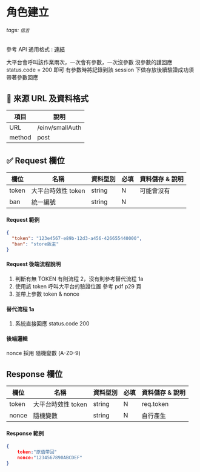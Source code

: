 # 角色建立

###### tags: `信吉`

參考 API 通用格式 : [連結](/8noUxRMeTsWpyUam5wK3dQ)

大平台會呼叫該作業兩次，一次會有參數，一次沒參數
沒參數的謹回應 status.code = 200 即可
有參數時將記錄到該 session 下做存放後續驗證成功須帶著參數回應

## 💠 來源 URL 及資料格式

| 項目   | 說明            |
| ------ | --------------- |
| URL    | /einv/smallAuth |
| method | post            |

## ✅ Request 欄位

| 欄位  | 名稱               | 資料型別 | 必填 | 資料儲存 & 說明 |
| ----- | ------------------ | -------- | ---- | --------------- |
| token | 大平台時效性 token | string   | N    | 可能會沒有      |
| ban   | 統一編號           | string   | N    |

#### Request 範例

```json
{
  "token": "123e4567-e89b-12d3-a456-426655440000",
  "ban": "store版主"
}
```

#### Request 後端流程說明

1. 判斷有無 TOKEN 有則流程 2，沒有則參考替代流程 1a
2. 使用該 token 呼叫大平台的驗證位置 參考 pdf p29 頁
3. 並帶上參數 token & nonce

#### 替代流程 1a

1. 系統直接回應 status.code 200

#### 後端邏輯

nonce 採用 隨機變數 (A-Z0-9)

## Response 欄位

| 欄位  | 名稱               | 資料型別 | 必填 | 資料儲存 & 說明 |
| ----- | ------------------ | -------- | ---- | --------------- |
| token | 大平台時效性 token | string   | N    | req.token       |
| nonce | 隨機變數           | string   | N    | 自行產生        |

#### Response 範例

```json
{
    token:"原值帶回"
    nonce:"1234567890ABCDEF"
}
```
